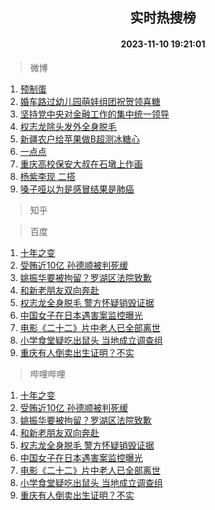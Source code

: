 <div align="center"><h2>实时热搜榜</h2><h4>2023-11-10 19:21:01</h4></div>

> 微博  

1. [预制蛋](https://s.weibo.com/weibo?q=%E9%A2%84%E5%88%B6%E8%9B%8B&t=31&band_rank=1&Refer=top)<br />
2. [婚车路过幼儿园萌娃组团祝贺领喜糖](https://s.weibo.com/weibo?q=%23%E5%A9%9A%E8%BD%A6%E8%B7%AF%E8%BF%87%E5%B9%BC%E5%84%BF%E5%9B%AD%E8%90%8C%E5%A8%83%E7%BB%84%E5%9B%A2%E7%A5%9D%E8%B4%BA%E9%A2%86%E5%96%9C%E7%B3%96%23&t=31&band_rank=2&Refer=top)<br />
3. [坚持党中央对金融工作的集中统一领导](https://s.weibo.com/weibo?q=%23%E5%9D%9A%E6%8C%81%E5%85%9A%E4%B8%AD%E5%A4%AE%E5%AF%B9%E9%87%91%E8%9E%8D%E5%B7%A5%E4%BD%9C%E7%9A%84%E9%9B%86%E4%B8%AD%E7%BB%9F%E4%B8%80%E9%A2%86%E5%AF%BC%23&t=31&band_rank=3&Refer=top)<br />
4. [权志龙除头发外全身脱毛](https://s.weibo.com/weibo?q=%23%E6%9D%83%E5%BF%97%E9%BE%99%E9%99%A4%E5%A4%B4%E5%8F%91%E5%A4%96%E5%85%A8%E8%BA%AB%E8%84%B1%E6%AF%9B%23&t=31&band_rank=4&Refer=top)<br />
5. [新疆农户给苹果做B超测冰糖心](https://s.weibo.com/weibo?q=%23%E6%96%B0%E7%96%86%E5%86%9C%E6%88%B7%E7%BB%99%E8%8B%B9%E6%9E%9C%E5%81%9AB%E8%B6%85%E6%B5%8B%E5%86%B0%E7%B3%96%E5%BF%83%23&t=31&band_rank=5&Refer=top)<br />
6. [一点点](https://s.weibo.com/weibo?q=%E4%B8%80%E7%82%B9%E7%82%B9&t=31&band_rank=6&Refer=top)<br />
7. [重庆高校保安大叔在石墩上作画](https://s.weibo.com/weibo?q=%23%E9%87%8D%E5%BA%86%E9%AB%98%E6%A0%A1%E4%BF%9D%E5%AE%89%E5%A4%A7%E5%8F%94%E5%9C%A8%E7%9F%B3%E5%A2%A9%E4%B8%8A%E4%BD%9C%E7%94%BB%23&t=31&band_rank=7&Refer=top)<br />
8. [杨紫李现 二搭](https://s.weibo.com/weibo?q=%E6%9D%A8%E7%B4%AB%E6%9D%8E%E7%8E%B0%20%E4%BA%8C%E6%90%AD&t=31&band_rank=8&Refer=top)<br />
9. [嗓子哑以为是感冒结果是肺癌](https://s.weibo.com/weibo?q=%23%E5%97%93%E5%AD%90%E5%93%91%E4%BB%A5%E4%B8%BA%E6%98%AF%E6%84%9F%E5%86%92%E7%BB%93%E6%9E%9C%E6%98%AF%E8%82%BA%E7%99%8C%23&t=31&band_rank=9&Refer=top)<br />

> 知乎  


> 百度  

1. [十年之变](https://www.baidu.com/s?wd=%E5%8D%81%E5%B9%B4%E4%B9%8B%E5%8F%98&sa=fyb_news&rsv_dl=fyb_news)<br />
2. [受贿近10亿 孙德顺被判死缓](https://www.baidu.com/s?wd=%E5%8F%97%E8%B4%BF%E8%BF%9110%E4%BA%BF+%E5%AD%99%E5%BE%B7%E9%A1%BA%E8%A2%AB%E5%88%A4%E6%AD%BB%E7%BC%93&sa=fyb_news&rsv_dl=fyb_news)<br />
3. [姚振华要被拘留？罗湖区法院致歉](https://www.baidu.com/s?wd=%E5%A7%9A%E6%8C%AF%E5%8D%8E%E8%A6%81%E8%A2%AB%E6%8B%98%E7%95%99%EF%BC%9F%E7%BD%97%E6%B9%96%E5%8C%BA%E6%B3%95%E9%99%A2%E8%87%B4%E6%AD%89&sa=fyb_news&rsv_dl=fyb_news)<br />
4. [和新老朋友双向奔赴](https://www.baidu.com/s?wd=%E5%92%8C%E6%96%B0%E8%80%81%E6%9C%8B%E5%8F%8B%E5%8F%8C%E5%90%91%E5%A5%94%E8%B5%B4&sa=fyb_news&rsv_dl=fyb_news)<br />
5. [权志龙全身脱毛 警方怀疑销毁证据](https://www.baidu.com/s?wd=%E6%9D%83%E5%BF%97%E9%BE%99%E5%85%A8%E8%BA%AB%E8%84%B1%E6%AF%9B+%E8%AD%A6%E6%96%B9%E6%80%80%E7%96%91%E9%94%80%E6%AF%81%E8%AF%81%E6%8D%AE&sa=fyb_news&rsv_dl=fyb_news)<br />
6. [中国女子在日本遇害案监控曝光](https://www.baidu.com/s?wd=%E4%B8%AD%E5%9B%BD%E5%A5%B3%E5%AD%90%E5%9C%A8%E6%97%A5%E6%9C%AC%E9%81%87%E5%AE%B3%E6%A1%88%E7%9B%91%E6%8E%A7%E6%9B%9D%E5%85%89&sa=fyb_news&rsv_dl=fyb_news)<br />
7. [电影《二十二》片中老人已全部离世](https://www.baidu.com/s?wd=%E7%94%B5%E5%BD%B1%E3%80%8A%E4%BA%8C%E5%8D%81%E4%BA%8C%E3%80%8B%E7%89%87%E4%B8%AD%E8%80%81%E4%BA%BA%E5%B7%B2%E5%85%A8%E9%83%A8%E7%A6%BB%E4%B8%96&sa=fyb_news&rsv_dl=fyb_news)<br />
8. [小学食堂疑吃出鼠头 当地成立调查组](https://www.baidu.com/s?wd=%E5%B0%8F%E5%AD%A6%E9%A3%9F%E5%A0%82%E7%96%91%E5%90%83%E5%87%BA%E9%BC%A0%E5%A4%B4+%E5%BD%93%E5%9C%B0%E6%88%90%E7%AB%8B%E8%B0%83%E6%9F%A5%E7%BB%84&sa=fyb_news&rsv_dl=fyb_news)<br />
9. [重庆有人倒卖出生证明？不实](https://www.baidu.com/s?wd=%E9%87%8D%E5%BA%86%E6%9C%89%E4%BA%BA%E5%80%92%E5%8D%96%E5%87%BA%E7%94%9F%E8%AF%81%E6%98%8E%EF%BC%9F%E4%B8%8D%E5%AE%9E&sa=fyb_news&rsv_dl=fyb_news)<br />

> 哔哩哔哩  

1. [十年之变](https://www.baidu.com/s?wd=%E5%8D%81%E5%B9%B4%E4%B9%8B%E5%8F%98&sa=fyb_news&rsv_dl=fyb_news)<br />
2. [受贿近10亿 孙德顺被判死缓](https://www.baidu.com/s?wd=%E5%8F%97%E8%B4%BF%E8%BF%9110%E4%BA%BF+%E5%AD%99%E5%BE%B7%E9%A1%BA%E8%A2%AB%E5%88%A4%E6%AD%BB%E7%BC%93&sa=fyb_news&rsv_dl=fyb_news)<br />
3. [姚振华要被拘留？罗湖区法院致歉](https://www.baidu.com/s?wd=%E5%A7%9A%E6%8C%AF%E5%8D%8E%E8%A6%81%E8%A2%AB%E6%8B%98%E7%95%99%EF%BC%9F%E7%BD%97%E6%B9%96%E5%8C%BA%E6%B3%95%E9%99%A2%E8%87%B4%E6%AD%89&sa=fyb_news&rsv_dl=fyb_news)<br />
4. [和新老朋友双向奔赴](https://www.baidu.com/s?wd=%E5%92%8C%E6%96%B0%E8%80%81%E6%9C%8B%E5%8F%8B%E5%8F%8C%E5%90%91%E5%A5%94%E8%B5%B4&sa=fyb_news&rsv_dl=fyb_news)<br />
5. [权志龙全身脱毛 警方怀疑销毁证据](https://www.baidu.com/s?wd=%E6%9D%83%E5%BF%97%E9%BE%99%E5%85%A8%E8%BA%AB%E8%84%B1%E6%AF%9B+%E8%AD%A6%E6%96%B9%E6%80%80%E7%96%91%E9%94%80%E6%AF%81%E8%AF%81%E6%8D%AE&sa=fyb_news&rsv_dl=fyb_news)<br />
6. [中国女子在日本遇害案监控曝光](https://www.baidu.com/s?wd=%E4%B8%AD%E5%9B%BD%E5%A5%B3%E5%AD%90%E5%9C%A8%E6%97%A5%E6%9C%AC%E9%81%87%E5%AE%B3%E6%A1%88%E7%9B%91%E6%8E%A7%E6%9B%9D%E5%85%89&sa=fyb_news&rsv_dl=fyb_news)<br />
7. [电影《二十二》片中老人已全部离世](https://www.baidu.com/s?wd=%E7%94%B5%E5%BD%B1%E3%80%8A%E4%BA%8C%E5%8D%81%E4%BA%8C%E3%80%8B%E7%89%87%E4%B8%AD%E8%80%81%E4%BA%BA%E5%B7%B2%E5%85%A8%E9%83%A8%E7%A6%BB%E4%B8%96&sa=fyb_news&rsv_dl=fyb_news)<br />
8. [小学食堂疑吃出鼠头 当地成立调查组](https://www.baidu.com/s?wd=%E5%B0%8F%E5%AD%A6%E9%A3%9F%E5%A0%82%E7%96%91%E5%90%83%E5%87%BA%E9%BC%A0%E5%A4%B4+%E5%BD%93%E5%9C%B0%E6%88%90%E7%AB%8B%E8%B0%83%E6%9F%A5%E7%BB%84&sa=fyb_news&rsv_dl=fyb_news)<br />
9. [重庆有人倒卖出生证明？不实](https://www.baidu.com/s?wd=%E9%87%8D%E5%BA%86%E6%9C%89%E4%BA%BA%E5%80%92%E5%8D%96%E5%87%BA%E7%94%9F%E8%AF%81%E6%98%8E%EF%BC%9F%E4%B8%8D%E5%AE%9E&sa=fyb_news&rsv_dl=fyb_news)<br />
